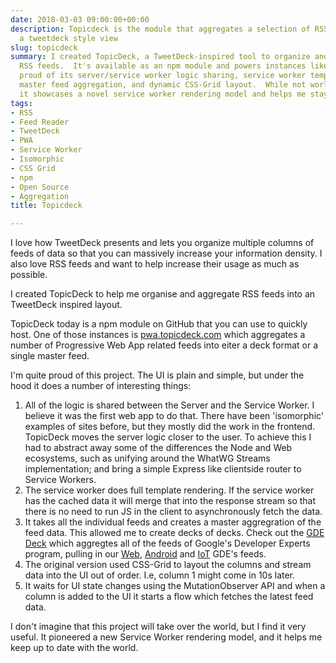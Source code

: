 ```yaml
---
date: 2018-03-03 09:00:00+00:00
description: Topicdeck is the module that aggregates a selection of RSS feeds into
  a tweetdeck style view
slug: topicdeck
summary: I created TopicDeck, a TweetDeck-inspired tool to organize and aggregate
  RSS feeds.  It's available as an npm module and powers instances like pwa.topicdeck.com.  I'm
  proud of its server/service worker logic sharing, service worker template rendering,
  master feed aggregation, and dynamic CSS-Grid layout.  While not world-changing,
  it showcases a novel service worker rendering model and helps me stay informed.
tags:
- RSS
- Feed Reader
- TweetDeck
- PWA
- Service Worker
- Isomorphic
- CSS Grid
- npm
- Open Source
- Aggregation
title: Topicdeck

---
```


I love how TweetDeck presents and lets you organize multiple columns of feeds of
data so that you can massively increase your information density. I also love RSS
feeds and want to help increase their usage as much as possible.

I created TopicDeck to help me organise and aggregate RSS feeds into an TweetDeck
inspired layout.

TopicDeck today is a npm module on GitHub that you can use to quickly host. One 
of those instances is [pwa.topicdeck.com](https://pwa.topicdeck.com/) which 
aggregates a number of Progressive Web App related feeds into eiter a deck format
or a single master feed.

I'm quite proud of this project. The UI is plain and simple, but under the hood
it does a number of interesting things:

1. All of the logic is shared between the Server and the Service Worker. I
   believe it was the first web app to do that. There have been 'isomorphic'
   examples of sites before, but they mostly did the work in the frontend.
   TopicDeck moves the server logic closer to the user. To achieve this I had to
   abstract away some of the differences the Node and Web ecosystems, such as
   unifying around the WhatWG Streams implementation; and bring a simple Express
   like clientside router to Service Workers.
2. The service worker does full template rendering. If the service worker has
   the cached data it will merge that into the response stream so that there is
   no need to run JS in the client to asynchronously fetch the data.
2. It takes all the individual feeds and creates a master aggregration of the
   feed data. This allowed me to create decks of decks. Check out the [GDE
   Deck](https://gdedeck.com) which aggregtes all of the feeds of Google's
   Developer Experts program, pulling in our [Web](https://web.gdedeck.com),
   [Android](https://android.gdedeck.com/) and [IoT](https://iot.gdedeck.com/)
   GDE's feeds.
3. The original version used CSS-Grid to layout the columns and stream data
   into the UI out of order. I.e, column 1 might come in 10s later.
4. It waits for UI state changes using the MutationObserver API and when a
   column is added to the UI it starts a flow which fetches the latest feed
   data.

I don't imagine that this project will take over the world, but I find it very
useful. It pioneered a new Service Worker rendering model, and it helps me keep
up to date with the world.